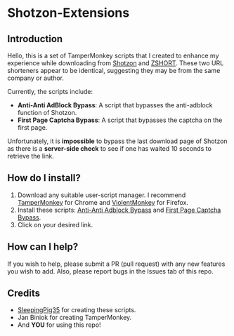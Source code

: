 # Shotzon-Extensions

## Introduction

Hello, this is a set of TamperMonkey scripts that I created to enhance my experience while downloading from [Shotzon](https://shotzon.com/) and [ZSHORT](https://zshort.net/). These two URL shorteners appear to be identical, suggesting they may be from the same company or author.

Currently, the scripts include:

- **Anti-Anti AdBlock Bypass**: A script that bypasses the anti-adblock function of Shotzon.
- **First Page Captcha Bypass**: A script that bypasses the captcha on the first page.

Unfortunately, it is **impossible** to bypass the last download page of Shotzon as there is a **server-side check** to see if one has waited 10 seconds to retrieve the link.

## How do I install?

1. Download any suitable user-script manager. I recommend [TamperMonkey](https://chromewebstore.google.com/detail/tampermonkey/dhdgffkkebhmkfjojejmpbldmpobfkfo) for Chrome and [ViolentMonkey](https://chromewebstore.google.com/detail/violentmonkey/jinjaccalgkegednnccohejagnlnfdag) for Firefox.
2. Install these scripts: [Anti-Anti Adblock Bypass](https://raw.githubusercontent.com/SleepingPig35/Shotzon-Extensions/main/antiadblock.js) and [First Page Captcha Bypass](https://raw.githubusercontent.com/SleepingPig35/Shotzon-Extensions/main/captcha.js).
3. Click on your desired link.

## How can I help?

If you wish to help, please submit a PR (pull request) with any new features you wish to add. Also, please report bugs in the Issues tab of this repo.

## Credits

- [SleepingPig35](https://github.com/SleepingPig35) for creating these scripts.
- Jan Biniok for creating TamperMonkey.
- And **YOU** for using this repo!
